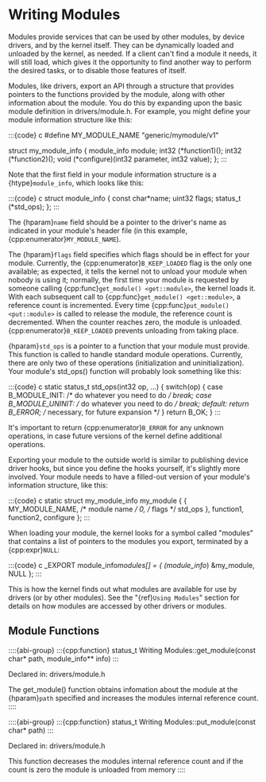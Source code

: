 # Writing Modules

Modules provide services that can be used by other modules, by device
drivers, and by the kernel itself. They can be dynamically loaded and
unloaded by the kernel, as needed. If a client can't find a module it
needs, it will still load, which gives it the opportunity to find another
way to perform the desired tasks, or to disable those features of itself.

Modules, like drivers, export an API through a structure that provides
pointers to the functions provided by the module, along with other
information about the module. You do this by expanding upon the basic
module definition in drivers/module.h. For example, you might define your
module information structure like this:

:::{code} c
#define MY_MODULE_NAME "generic/mymodule/v1"

struct my_module_info {
   module_info module;
   int32 (*function1)();
   int32 (*function2)();
   void (*configure)(int32 parameter, int32 value);
};
:::

Note that the first field in your module information structure is a
{htype}`module_info`, which looks like this:

:::{code} c
struct module_info {
   const char*name;
   uint32 flags;
   status_t (*std_ops);
};
:::

The {hparam}`name` field should be a pointer to the driver's name as
indicated in your module's header file (in this example,
{cpp:enumerator}`MY_MODULE_NAME`).

The {hparam}`flags` field specifies which flags should be in effect for
your module. Currently, the {cpp:enumerator}`B_KEEP_LOADED` flag is the
only one available; as expected, it tells the kernel not to unload your
module when nobody is using it; normally, the first time your module is
requested by someone calling {cpp:func}`get_module() <get::module>`, the
kernel loads it. With each subsequent call to {cpp:func}`get_module()
<get::module>`, a reference count is incremented. Every time
{cpp:func}`put_module() <put::module>` is called to release the module, the
reference count is decremented. When the counter reaches zero, the module
is unloaded. {cpp:enumerator}`B_KEEP_LOADED` prevents unloading from taking
place.

{hparam}`std_ops` is a pointer to a function that your module must
provide. This function is called to handle standard module operations.
Currently, there are only two of these operations (initialization and
uninitialization). Your module's std_ops() function will probably look
something like this:

:::{code} c
static status_t std_ops(int32 op, ...) {
   switch(op) {
      case B_MODULE_INIT:
         /* do whatever you need to do */
         break;
      case B_MODULE_UNINIT:
         /* do whatever you need to do */
         break;
      default:
         return B_ERROR;   /* necessary, for future expansion */
   }
   return B_OK;
}
:::

It's important to return {cpp:enumerator}`B_ERROR` for any unknown
operations, in case future versions of the kernel define additional
operations.

Exporting your module to the outside world is similar to publishing device
driver hooks, but since you define the hooks yourself, it's slightly more
involved. Your module needs to have a filled-out version of your module's
information structure, like this:

:::{code} c
static struct my_module_info my_module {
   {
      MY_MODULE_NAME,   /* module name */
      0,   /* flags */
      std_ops
   },
   function1,
   function2,
   configure
};
:::

When loading your module, the kernel looks for a symbol called "modules"
that contains a list of pointers to the modules you export, terminated by a
{cpp:expr}`NULL`:

:::{code} c
_EXPORT module_info*modules[] = {
   (module_info*) &my_module,
   NULL
};
:::

This is how the kernel finds out what modules are available for use by
drivers (or by other modules). See the "{ref}`Using Modules`" section for
details on how modules are accessed by other drivers or modules.

## Module Functions

::::{abi-group}
:::{cpp:function} status_t Writing Modules::get_module(const char* path, module_info** info)
:::

Declared in: drivers/module.h

The get_module() function obtains infomation about the module at the
{hparam}`path` specified and increases the modules internal reference
count.
::::

::::{abi-group}
:::{cpp:function} status_t Writing Modules::put_module(const char* path)
:::

Declared in: drivers/module.h

This function decreases the modules internal reference count and if the
count is zero the module is unloaded from memory
::::
